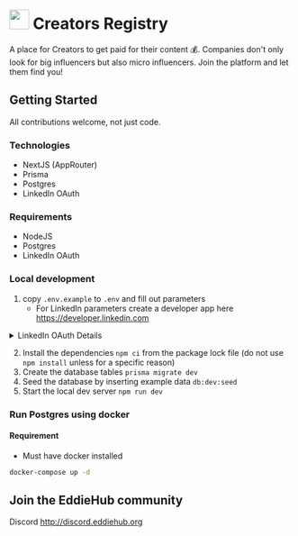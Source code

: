 # <img src="./public/logo.svg" width=35> Creators Registry

A place for Creators to get paid for their content 💰. Companies don't only look for big influencers but also micro influencers. Join the platform and let them find you!

## Getting Started

All contributions welcome, not just code.

### Technologies

- NextJS (AppRouter)
- Prisma
- Postgres
- LinkedIn OAuth

### Requirements

- NodeJS
- Postgres
- LinkedIn OAuth

### Local development

1. copy `.env.example` to `.env` and fill out parameters
   - For LinkedIn parameters create a developer app here https://developer.linkedin.com

<details>
    <summary>LinkedIn OAuth Details</summary>    
    <img alt="LinkedIn OAuth screenshot of settings" src="https://github.com/EddieHubCommunity/CreatorsRegistry/assets/624760/c61a50eb-363e-4dcb-b208-405e256f7238">
</details>

2. Install the dependencies `npm ci` from the package lock file (do not use `npm install` unless for a specific reason)
3. Create the database tables `prisma migrate dev`
4. Seed the database by inserting example data `db:dev:seed`
5. Start the local dev server `npm run dev`

### Run Postgres using docker 

#### Requirement 
- Must have docker installed 
```bash
docker-compose up -d
``` 

## Join the EddieHub community

Discord http://discord.eddiehub.org

